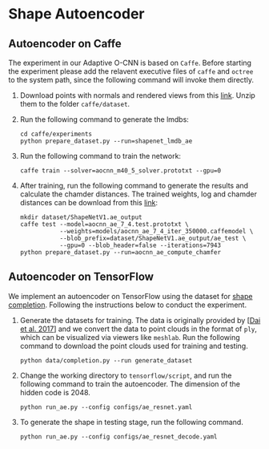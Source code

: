 # Shape Autoencoder

## Autoencoder on Caffe

The experiment in our Adaptive O-CNN is based on `Caffe`. Before starting the
experiment please add the relavent executive files of `caffe` and `octree` to
the system path, since the following command will invoke them directly.

1. Download points with normals and rendered views from this
   [link](https://www.dropbox.com/s/3j4lnpmmplq61ue/aocnndata.zip?dl=0). Unzip
   them to the folder `caffe/dataset`.

2. Run the following command to generate the lmdbs:
   ```shell
   cd caffe/experiments
   python prepare_dataset.py --run=shapenet_lmdb_ae 
   ```

3. Run the following command to train the network:
   ```shell
   caffe train --solver=aocnn_m40_5_solver.prototxt --gpu=0
   ```

4. After training, run the following command to generate the results and
   calculate the chamder distances. The trained weights, log and chamder distances
   can be download from this [link](https://www.dropbox.com/s/nta8tnior85j6zn/aocnn_ae.zip?dl=0): 
   ``` shell
   mkdir dataset/ShapeNetV1.ae_output
   caffe test --model=aocnn_ae_7_4.test.prototxt \
              --weights=models/aocnn_ae_7_4_iter_350000.caffemodel \
              --blob_prefix=dataset/ShapeNetV1.ae_output/ae_test \
              --gpu=0 --blob_header=false --iterations=7943 
   python prepare_dataset.py --run=aocnn_ae_compute_chamfer
   ```


## Autoencoder on TensorFlow

We implement an autoencoder on TensorFlow using the dataset for [shape completion](completion.md).
Following the instructions below to conduct the experiment.


1. Generate the datasets for training.  The data is originally provided by
   \[[Dai et al. 2017](http://graphics.stanford.edu/projects/cnncomple)\] and we
   convert the data to point clouds in the format of `ply`, which can be
   visualized via viewers like `meshlab`.  Run the following command to download
   the point clouds used for training and testing. 
    ```shell
    python data/completion.py --run generate_dataset
    ```

2. Change the working directory to `tensorflow/script`, and run the following
   command to train the autoencoder. The dimension of the hidden code is 2048.
    ```shell
    python run_ae.py --config configs/ae_resnet.yaml
    ```

3. To generate the shape in testing stage, run the following command.
    ```shell
    python run_ae.py --config configs/ae_resnet_decode.yaml
    ```